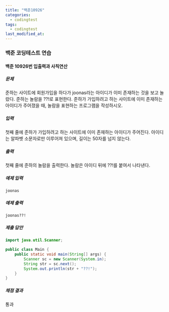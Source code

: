 ```yaml
---
title: "백준10926"
categories:
  - codingtest
tags:
  - codingtest
last_modified_at:
---
```


### 백준 코딩테스트 연습

#### 백준 10926번 입출력과 사칙연산

##### 문제
준하는 사이트에 회원가입을 하다가 joonas라는 아이디가 이미 존재하는 것을 보고 놀랐다. 준하는 놀람을 ??!로 표현한다. 준하가 가입하려고 하는 사이트에 이미 존재하는 아이디가 주어졌을 때, 놀람을 표현하는 프로그램을 작성하시오.

##### 입력
첫째 줄에 준하가 가입하려고 하는 사이트에 이미 존재하는 아이디가 주어진다. 아이디는 알파벳 소문자로만 이루어져 있으며, 길이는 50자를 넘지 않는다.

##### 출력
첫째 줄에 준하의 놀람을 출력한다. 놀람은 아이디 뒤에 ??!를 붙여서 나타낸다.

##### 예제 입력
```plaintext
joonas
```

##### 예제 출력
```plaintext
joonas??!
```

##### 제출 답안
```java
import java.util.Scanner;

public class Main {
    public static void main(String[] args) {
        Scanner sc = new Scanner(System.in);
        String str = sc.next();
        System.out.println(str + "??!");
    }
}
```

##### 채점 결과
통과
